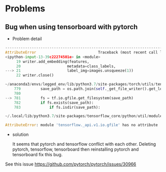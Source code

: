 # Problems
## Bug when using tensorboard with pytorch
* Problem detail
```python
---------------------------------------------------------------------------
AttributeError                            Traceback (most recent call last)
<ipython-input-13-39c22274501e> in <module>
     19 writer.add_embedding(features,
     20                     metadata=class_labels,
---> 21                     label_img=images.unsqueeze(1))
     22 writer.close()

~/anaconda3/envs/legged_env/lib/python3.7/site-packages/torch/utils/tensorboard/writer.py in add_embedding(self, mat, metadata, label_img, global_step, tag, metadata_header)
    779         save_path = os.path.join(self._get_file_writer().get_logdir(), subdir)
    780 
--> 781         fs = tf.io.gfile.get_filesystem(save_path)
    782         if fs.exists(save_path):
    783             if fs.isdir(save_path):

~/.local/lib/python3.7/site-packages/tensorflow_core/python/util/module_wrapper.py in __getattr__(self, name)

AttributeError: module 'tensorflow._api.v1.io.gfile' has no attribute 'get_filesystem'

```
* solution
  
  It seems that pytorch and tensorflow conflict with each other. Deleting pytorch, tensorflow, tensorboard then reinstalling pytorch and tensorboard fix this bug.

See this issue https://github.com/pytorch/pytorch/issues/30966